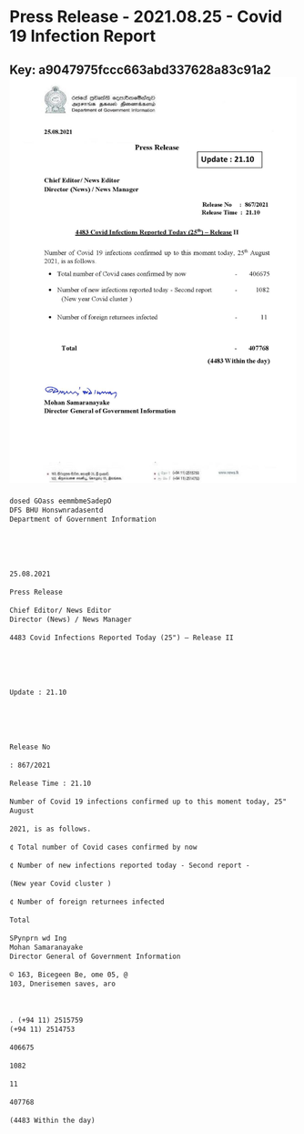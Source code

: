 # Press Release - 2021.08.25 - Covid 19 Infection Report 
Key: a9047975fccc663abd337628a83c91a2 
![img](img/a9047975fccc663abd337628a83c91a2.jpg)
---
```
dosed GOass eemmbmeSadepO
DFS BHU Honswnradasentd
Department of Government Information

 

 

25.08.2021

Press Release

Chief Editor/ News Editor
Director (News) / News Manager

4483 Covid Infections Reported Today (25") — Release II

 

 

Update : 21.10

 

 

Release No

: 867/2021

Release Time : 21.10

Number of Covid 19 infections confirmed up to this moment today, 25" August

2021, is as follows.

¢ Total number of Covid cases confirmed by now

¢ Number of new infections reported today - Second report -

(New year Covid cluster )

¢ Number of foreign returnees infected

Total

SPynprn wd Ing
Mohan Samaranayake
Director General of Government Information

© 163, Bicegeen Be, ome 05, @
103, Dnerisemen saves, aro

 

. (+94 11) 2515759
(+94 11) 2514753

406675

1082

11

407768

(4483 Within the day)

```
